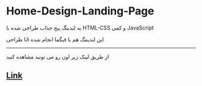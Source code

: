 # Home-Design-Landing-Page

یه لندینگ پیج جذاب طراحی شده با HTML-CSS و کمی JavaScript

طراحی Ui این لندیمگ هم با فیگما انجام شده

--------------------------------------------

از طریق لینک زیر اون رو می تونید مشاهده کنید

## [Link](https://progali007.github.io/Home-Design-Landing-Page/)

